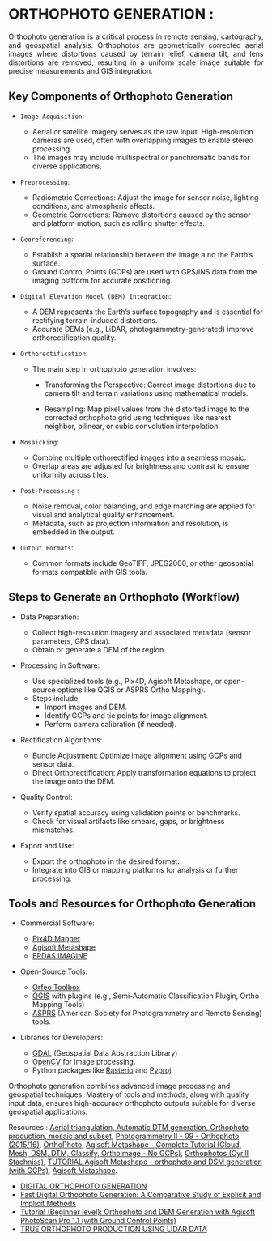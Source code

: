 # ORTHOPHOTO GENERATION :

<p style="text-align:justify;">
Orthophoto generation is a critical process in remote sensing, cartography, and geospatial analysis. Orthophotos are geometrically corrected aerial images where distortions caused by terrain relief, camera tilt, and lens distortions are removed, resulting in a uniform scale image suitable for precise measurements and GIS integration.
</p>

## Key Components of Orthophoto Generation
+ `Image Acquisition`:

    + Aerial or satellite imagery serves as the raw input. High-resolution cameras are used, often with overlapping images to enable stereo processing.
    + The images may include multispectral or panchromatic bands for diverse applications.
+ `Preprocessing`:

    + Radiometric Corrections: Adjust the image for sensor noise, lighting conditions, and atmospheric effects.
    + Geometric Corrections: Remove distortions caused by the sensor and platform motion, such as rolling shutter effects.

+ `Georeferencing`:

    + Establish a spatial relationship between the image a nd the Earth’s surface.
    + Ground Control Points (GCPs) are used with GPS/INS data from the imaging platform for accurate positioning.

+ `Digital Elevation Model (DEM) Integration`:

    + A DEM represents the Earth’s surface topography and is essential for rectifying terrain-induced distortions.
    + Accurate DEMs (e.g., LiDAR, photogrammetry-generated) improve orthorectification quality.

+ `Orthorectification`:

    + The main step in orthophoto generation involves:
        + Transforming the Perspective: Correct image distortions due to camera tilt and terrain variations using mathematical models.

        + Resampling: Map pixel values from the distorted image to the corrected orthophoto grid using techniques like nearest neighbor, bilinear, or cubic convolution interpolation.
+ `Mosaicking`:

    + Combine multiple orthorectified images into a seamless mosaic.
    + Overlap areas are adjusted for brightness and contrast to ensure uniformity across tiles.

+ `Post-Processing` :
    + Noise removal, color balancing, and edge matching are applied for visual and analytical quality enhancement.
    + Metadata, such as projection information and resolution, is embedded in the output.

+ `Output Formats`:

    + Common formats include GeoTIFF, JPEG2000, or other geospatial formats compatible with GIS tools.

## Steps to Generate an Orthophoto (Workflow)
+ Data Preparation:

    + Collect high-resolution imagery and associated metadata (sensor parameters, GPS data).
    + Obtain or generate a DEM of the region.
+ Processing in Software:

    + Use specialized tools (e.g., Pix4D, Agisoft Metashape, or open-source options like QGIS or ASPRS Ortho Mapping).
    + Steps include:
        + Import images and DEM.
        + Identify GCPs and tie points for image alignment.
        + Perform camera calibration (if needed).
        
+ Rectification Algorithms:

    + Bundle Adjustment: Optimize image alignment using GCPs and sensor data.
    + Direct Orthorectification: Apply transformation equations to project the image onto the DEM.
+ Quality Control:

    + Verify spatial accuracy using validation points or benchmarks.
    + Check for visual artifacts like smears, gaps, or brightness mismatches.
+ Export and Use:

    + Export the orthophoto in the desired format.
    + Integrate into GIS or mapping platforms for analysis or further processing.

## Tools and Resources for Orthophoto Generation
+ Commercial Software:

    + [Pix4D Mapper](https://www.pix4d.com/discover-pix4dmatic/)
    + [Agisoft Metashape](https://www.agisoft.com/)
    + [ERDAS IMAGINE](https://hexagon.com/products/erdas-imagine)

+ Open-Source Tools:

    + [Orfeo Toolbox](https://www.orfeo-toolbox.org/)
    + [QGIS](https://www.qgis.org/) with plugins (e.g., Semi-Automatic Classification Plugin, Ortho Mapping Tools)
    + [ASPRS](https://www.asprs.org/) (American Society for Photogrammetry and Remote Sensing) tools.

+ Libraries for Developers:

    + [GDAL](https://gdal.org/en/stable/) (Geospatial Data Abstraction Library)
    + [OpenCV](https://opencv.org/) for image processing.
    + Python packages like [Rasterio](https://rasterio.readthedocs.io/en/stable/) and [Pyproj](https://github.com/pyproj4/pyproj).

Orthophoto generation combines advanced image processing and geospatial techniques. Mastery of tools and methods, along with quality input data, ensures high-accuracy orthophoto outputs suitable for diverse geospatial applications.

Resources : [Aerial triangulation, Automatic DTM generation, Orthophoto production, mosaic and subset](https://www.youtube.com/playlist?list=PLvh8FiAzxR7hMgfUDOEyxC_1Zg1gUa6KN), [Photogrammetry II - 09 - Orthophoto (2015/16)](https://youtu.be/-G1czNrTGCw?si=tS4nLbsIw4355bd_), [OrthoPhoto](https://www.youtube.com/playlist?list=PLdYNVvWV3hTja98Bhgc9BNrgVmpbKsiVE), [Agisoft Metashape - Complete Tutorial (Cloud, Mesh, DSM, DTM, Classify, Orthoimage - No GCPs)](https://youtu.be/je79gV8HsZI?si=WUKdUkb68bNWIP85), [Orthophotos (Cyrill Stachniss)](https://youtu.be/xoOJeogQvUA?si=FmsaBnVZg52RZ060), [TUTORIAL Agisoft Metashape - orthophoto and DSM generation (with GCPs)](https://youtu.be/O--J8JrAB7M?si=ITBxkTS_cA3MmX8j), [Agisoft Metashape](https://www.youtube.com/playlist?list=PLffFP0I2J_jsim59h7WCMd5_dQiZzA7NJ).

+ [DIGITAL ORTHOPHOTO GENERATION](https://www.isprs.org/proceedings/xxxiii/congress/part4/400_XXXIII-part4.pdf)
+ [Fast Digital Orthophoto Generation: A Comparative Study of Explicit and Implicit Methods](https://www.mdpi.com/2072-4292/16/5/786)
+ [Tutorial (Beginner level): Orthophoto and DEM Generation with Agisoft PhotoScan Pro 1.1  (with Ground Control Points)](https://www.agisoft.com/pdf/PS_1.1%20-Tutorial%20(BL)%20-%20Orthophoto,%20DEM%20(with%20GCP).pdf)
+ [TRUE ORTHOPHOTO PRODUCTION USING LIDAR DATA ](https://www.isprs.org/proceedings/xxxvi/4-w45/pdf/02_guenay.pdf)